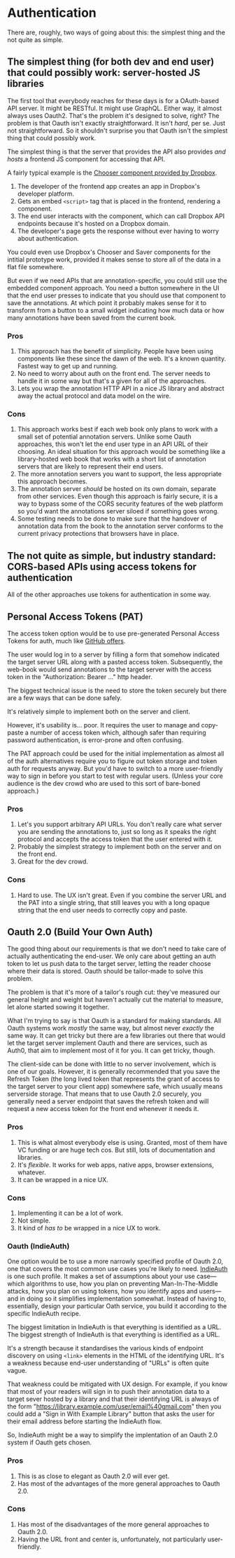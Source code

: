 # Authentication

There are, roughly, two ways of going about this: the simplest thing and the not quite as simple.

## The simplest thing (for both dev and end user) that could possibly work: server-hosted JS libraries

The first tool that everybody reaches for these days is for a OAuth-based API server. It might be RESTful. It might use GraphQL. Either way, it almost always uses Oauth2. That's the problem it's designed to solve, right? The problem is that Oauth isn't exactly straightforward. It isn't _hard_, per se. Just not straightforward. So it shouldn't surprise you that Oauth isn't the simplest thing that could possibly work.

The simplest thing is that the server that provides the API also provides _and hosts_ a frontend JS component for accessing that API.

A fairly typical example is the [Chooser component provided by Dropbox](https://www.dropbox.com/developers/chooser).

1. The developer of the frontend app creates an app in Dropbox's developer platform.
2. Gets an embed `<script>` tag that is placed in the frontend, rendering a component.
3. The end user interacts with the component, which can call Dropbox API endpoints because it's hosted on a Dropbox domain.
4. The developer's page gets the response without ever having to worry about authentication.

You could even use Dropbox's Chooser and Saver components for the intitial prototype work, provided it makes sense to store all of the data in a flat file somewhere.

But even if we need APIs that are annotation-specific, you could still use the embedded component approach. You need a button somewhere in the UI that the end user presses to indicate that you should use that component to save the annotations. At which point it probably makes sense for it to transform from a button to a small widget indicating how much data or how many annotations have been saved from the current book.

### Pros

1. This approach has the benefit of simplicity. People have been using components like these since the dawn of the web. It's a known quantity. Fastest way to get up and running.
2. No need to worry about auth on the front end. The server needs to handle it in some way but that's a given for all of the approaches.
3. Lets you wrap the annotation HTTP API in a nice JS library and abstract away the actual protocol and data model on the wire.

### Cons

1. This approach works best if each web book only plans to work with a small set of potential annotation servers. Unlike some Oauth approaches, this won't let the end user type in an API URL of their choosing. An ideal situation for this approach would be something like a library-hosted web book that works with a short list of annotation servers that are likely to represent their end users.
2. The more annotation servers you want to support, the less appropriate this approach becomes.
3. The annotation server _should_ be hosted on its own domain, separate from other services. Even though this approach is fairly secure, it is a way to bypass some of the CORS security features of the web platform so you'd want the annotations server siloed if something goes wrong.
4. Some testing needs to be done to make sure that the handover of annotation data from the book to the annotation server conforms to the current privacy protections that browsers have in place.

## The not quite as simple, but industry standard: CORS-based APIs using access tokens for authentication

All of the other approaches use tokens for authentication in some way.

## Personal Access Tokens (PAT)

The access token option would be to use pre-generated Personal Access Tokens for auth, much like [GitHub offers](https://github.blog/2021-04-05-behind-githubs-new-authentication-token-formats/).

The user would log in to a server by filling a form that somehow indicated the target server URL along with a pasted access token. Subsequently, the web-book would send annotations to the target server with the access token in the "Authorization: Bearer ..." http header.

The biggest technical issue is the need to store the token securely but there are a few ways that can be done safely.

It's relatively simple to implement both on the server and client.

However, it's usability is... poor. It requires the user to manage and copy-paste a number of access token which, although safer than requiring password authentication, is error-prone and often confusing.

The PAT approach could be used for the initial implementation as almost all of the auth alternatives require you to figure out token storage and token auth for requests anyway. But you'd have to switch to a more user-friendly way to sign in before you start to test with regular users. (Unless your core audience is the dev crowd who are used to this sort of bare-boned approach.)

### Pros

1. Let's you support arbitrary API URLs. You don't really care what server you are sending the annotations to, just so long as it speaks the right protocol and accepts the access token that the user entered with it.
2. Probably the simplest strategy to implement both on the server and on the front end.
3. Great for the dev crowd.

### Cons

1. Hard to use. The UX isn't great. Even if you combine the server URL and the PAT into a single string, that still leaves you with a long opaque string that the end user needs to correctly copy and paste.

## Oauth 2.0 (Build Your Own Auth)

The good thing about our requirements is that we don't need to take care of actually authenticating the end-user. We only care about getting an auth token to let us push data to the target server, letting the reader choose where their data is stored. Oauth should be tailor-made to solve this problem.

The problem is that it's more of a tailor's rough cut: they've measured our general height and weight but haven't actually cut the material to measure, let alone started sowing it together.

What I'm trying to say is that Oauth is a standard for making standards. All Oauth systems work _mostly_ the same way, but almost never _exactly_ the same way. It can get tricky but there are a few libraries out there that would let the target server implement Oauth and there are services, such as Auth0, that aim to implement most of it for you. It can get tricky, though.

The client-side can be done with little to no server involvement, which is one of our goals. However, it is generally recommended that you save the Refresh Token (the long lived token that represents the grant of access to the target server to your client app) somewhere safe, which usually means serverside storage. That means that to use Oauth 2.0 securely, you generally need a server endpoint that saves the refresh token and will request a new access token for the front end whenever it needs it.

### Pros

1. This is what almost everybody else is using. Granted, most of them have VC funding or are huge tech cos. But still, lots of documentation and libraries.
2. It's _flexible_. It works for web apps, native apps, browser extensions, whatever.
3. It can be wrapped in a nice UX.

### Cons

1. Implementing it can be a lot of work.
2. Not simple.
3. It kind of _has to_ be wrapped in a nice UX to work.

### Oauth (IndieAuth)

One option would be to use a more narrowly specified profile of Oauth 2.0, one that covers the most common use cases you're likely to need. [IndieAuth](https://indieauth.spec.indieweb.org/) is one such profile. It makes a set of assumptions about your use case&mdash;which algorithms to use, how you plan on preventing Man-In-The-Middle attacks, how you plan on using tokens, how you identify apps and users&mdash;and in doing so it simplifies implementation somewhat. Instead of having to, essentially, design your particular Oath service, you build it according to the specific IndieAuth recipe.

The biggest limitation in IndieAuth is that everything is identified as a URL. The biggest strength of IndieAuth is that everything is identified as a URL.

It's a strength because it standardises the various kinds of endpoint discovery on using `<link>` elements in the HTML of the identifying URL. It's a weakness because end-user understanding of "URLs" is often quite vague.

That weakness could be mitigated with UX design. For example, if you know that most of your readers will sign in to push their annotation data to a target sever hosted by a library and that their identifying URL is always of the form "https://library.example.com/user/email%40gmail.com" then you could add a "Sign in With Example Library" button that asks the user for their email address before starting the IndieAuth flow.

So, IndieAuth might be a way to simplify the implentation of an Oauth 2.0 system if Oauth gets chosen.

### Pros

1. This is as close to elegant as Oauth 2.0 will ever get.
2. Has most of the advantages of the more general approaches to Oauth 2.0.

### Cons

1. Has most of the disadvantages of the more general approaches to Oauth 2.0.
2. Having the URL front and center is, unfortunately, not particularly user-friendly.
